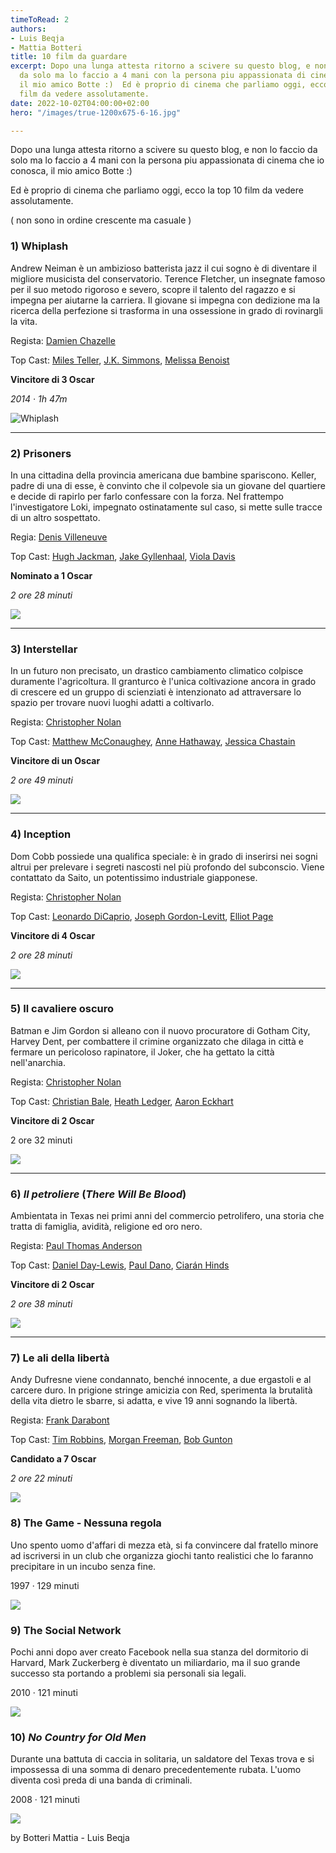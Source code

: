 ```yaml
---
timeToRead: 2
authors:
- Luis Beqja
- Mattia Botteri
title: 10 film da guardare
excerpt: Dopo una lunga attesta ritorno a scivere su questo blog, e non lo faccio
  da solo ma lo faccio a 4 mani con la persona piu appassionata di cinema che io conosca,
  il mio amico Botte :)  Ed è proprio di cinema che parliamo oggi, ecco la top 10
  film da vedere assolutamente.
date: 2022-10-02T04:00:00+02:00
hero: "/images/true-1200x675-6-16.jpg"

---
```

Dopo una lunga attesta ritorno a scivere su questo blog, e non lo faccio da solo ma lo faccio a 4 mani con la persona piu appassionata di cinema che io conosca, il mio amico Botte :)

Ed è proprio di cinema che parliamo oggi, ecco la top 10 film da vedere assolutamente.

( non sono in ordine crescente ma casuale )

### 1) **Whiplash**

Andrew Neiman è un ambizioso batterista jazz il cui sogno è di diventare il migliore musicista del conservatorio. Terence Fletcher, un insegnate famoso per il suo metodo rigoroso e severo, scopre il talento del ragazzo e si impegna per aiutarne la carriera. Il giovane si impegna con dedizione ma la ricerca della perfezione si trasforma in una ossessione in grado di rovinargli la vita.

Regista: [Damien Chazelle](https://www.google.com/search?client=firefox-b-d&sxsrf=ALiCzsZGWOAvoONxnh1zcugTU4_Gt5tV6g:1664810981410&q=Damien+Chazelle&stick=H4sIAAAAAAAAAOPgE-LSz9U3iLcsM8kpUgKzTSuLkirNtcSyk6300zJzcsGEVUpmUWpySX7RIlZ-l8TczNQ8BeeMxKrUnJzUHayMu9iZOBgAeWkVEkwAAAA&sa=X&ved=2ahUKEwiM0KiZsMT6AhVzX_EDHRiQBTQQmxMoAXoECGMQAw)

Top Cast: [Miles Teller](https://www.imdb.com/name/nm1886602/?ref_=tt_ov_st), [J.K. Simmons](https://www.imdb.com/name/nm0799777/?ref_=tt_ov_st), [Melissa Benoist](https://www.imdb.com/name/nm2552034/?ref_=tt_ov_st)

**Vincitore di 3 Oscar**

_2014 ‧ 1h 47m_

![Whiplash](/images/locandina-1-1.jpg "Whiplash")

***

### 2) Prisoners

In una cittadina della provincia americana due bambine spariscono. Keller, padre di una di esse, è convinto che il colpevole sia un giovane del quartiere e decide di rapirlo per farlo confessare con la forza. Nel frattempo l'investigatore Loki, impegnato ostinatamente sul caso, si mette sulle tracce di un altro sospettato.

Regia: [Denis Villeneuve](https://www.imdb.com/name/nm0898288/?ref_=tt_ov_dr)

Top Cast: [Hugh Jackman](https://www.imdb.com/name/nm0413168/?ref_=tt_ov_st), [Jake Gyllenhaal](https://www.imdb.com/name/nm0350453/?ref_=tt_ov_st), [Viola Davis](https://www.imdb.com/name/nm0205626/?ref_=tt_ov_st)

**Nominato a 1 Oscar**

_2 ore 28 minuti_

![](/images/locandina-2.jpg)

***

### 3) Interstellar

In un futuro non precisato, un drastico cambiamento climatico colpisce duramente l'agricoltura. Il granturco è l'unica coltivazione ancora in grado di crescere ed un gruppo di scienziati è intenzionato ad attraversare lo spazio per trovare nuovi luoghi adatti a coltivarlo.

Regista: [Christopher Nolan](https://www.imdb.com/name/nm0634240/?ref_=tt_ov_dr)

Top Cast: [Matthew McConaughey](https://www.imdb.com/name/nm0000190/?ref_=tt_ov_st), [Anne Hathaway](https://www.imdb.com/name/nm0004266/?ref_=tt_ov_st), [Jessica Chastain](https://www.imdb.com/name/nm1567113/?ref_=tt_ov_st)

**Vincitore di un Oscar**

_2 ore 49 minuti_

![](/images/a1jvqnmi7ul-_sl1500_.jpg)

***

### 4) Inception

Dom Cobb possiede una qualifica speciale: è in grado di inserirsi nei sogni altrui per prelevare i segreti nascosti nel più profondo del subconscio. Viene contattato da Saito, un potentissimo industriale giapponese.

Regista: [Christopher Nolan](https://www.imdb.com/name/nm0634240/?ref_=tt_ov_dr)

Top Cast: [Leonardo DiCaprio](https://www.imdb.com/name/nm0000138/?ref_=tt_ov_st), [Joseph Gordon-Levitt](https://www.imdb.com/name/nm0330687/?ref_=tt_ov_st), [Elliot Page](https://www.imdb.com/name/nm0680983/?ref_=tt_ov_st)

**Vincitore di 4 Oscar**

_2 ore 28 minuti_

![](/images/47397.webp)

***

### 5) Il cavaliere oscuro

Batman e Jim Gordon si alleano con il nuovo procuratore di Gotham City, Harvey Dent, per combattere il crimine organizzato che dilaga in città e fermare un pericoloso rapinatore, il Joker, che ha gettato la città nell'anarchia. 

Regista: [Christopher Nolan](https://www.imdb.com/name/nm0634240/?ref_=tt_ov_dr)

Top Cast: [Christian Bale](https://www.imdb.com/name/nm0000288/?ref_=tt_ov_st), [Heath Ledger](https://www.imdb.com/name/nm0005132/?ref_=tt_ov_st), [Aaron Eckhart](https://www.imdb.com/name/nm0001173/?ref_=tt_ov_st)

**Vincitore di 2 Oscar**

2 ore 32 minuti

![](/images/locandina-4.jpg)

***

### 6) **_Il petroliere_** (_There Will Be Blood_)

Ambientata in Texas nei primi anni del commercio petrolifero, una storia che tratta di famiglia, avidità, religione ed oro nero.

Regista: [Paul Thomas Anderson](https://www.imdb.com/name/nm0000759/?ref_=tt_ov_dr)

Top Cast: [Daniel Day-Lewis](https://www.imdb.com/name/nm0000358/?ref_=tt_ov_st), [Paul Dano](https://www.imdb.com/name/nm0200452/?ref_=tt_ov_st), [Ciarán Hinds](https://www.imdb.com/name/nm0001354/?ref_=tt_ov_st)

**Vincitore di 2 Oscar**

_2 ore 38 minuti_

![](/images/locandina-5.jpg)

***

### 7) Le ali della libertà

Andy Dufresne viene condannato, benché innocente, a due ergastoli e al carcere duro. In prigione stringe amicizia con Red, sperimenta la brutalità della vita dietro le sbarre, si adatta, e vive 19 anni sognando la libertà.

Regista: [Frank Darabont](https://www.imdb.com/name/nm0001104/?ref_=tt_ov_dr)

Top Cast: [Tim Robbins](https://www.imdb.com/name/nm0000209/?ref_=tt_ov_st), [Morgan Freeman](https://www.imdb.com/name/nm0000151/?ref_=tt_ov_st), [Bob Gunton](https://www.imdb.com/name/nm0348409/?ref_=tt_ov_st)

**Candidato a 7 Oscar**

_2 ore 22 minuti_

![](/images/locandina-6.jpg)

### 8) **The Game - Nessuna regola**

Uno spento uomo d'affari di mezza età, si fa convincere dal fratello minore ad iscriversi in un club che organizza giochi tanto realistici che lo faranno precipitare in un incubo senza fine.

1997 ‧ 129 minuti

![](/images/locandina-7.jpg)

### 9) The Social Network

Pochi anni dopo aver creato Facebook nella sua stanza del dormitorio di Harvard, Mark Zuckerberg è diventato un miliardario, ma il suo grande successo sta portando a problemi sia personali sia legali.

2010 ‧ 121 minuti

![](/images/locandina-9.jpg)

### 10) **_No Country for Old Men_**

Durante una battuta di caccia in solitaria, un saldatore del Texas trova e si impossessa di una somma di denaro precedentemente rubata. L'uomo diventa così preda di una banda di criminali.

2008 ‧ 121 minuti

![](/images/mv5bmja5njk3mjm4ov5bml5banbnxkftztcwmtc5mte1mq-_v1_.jpg)

by Botteri Mattia - Luis Beqja